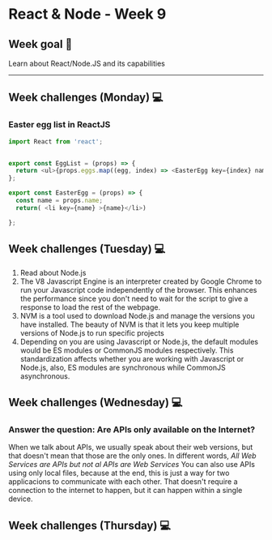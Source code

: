 # React & Node - Week 9

## Week goal 🏁

Learn about React/Node.JS and its capabilities

---
## Week challenges (Monday) 💻

### Easter egg list in ReactJS
```javascript
import React from 'react';


export const EggList = (props) => {
  return <ul>{props.eggs.map((egg, index) => <EasterEgg key={index} name={egg}/>)} </ul>
};

export const EasterEgg = (props) => {
  const name = props.name;
  return( <li key={name} >{name}</li>)

};
```

## Week challenges (Tuesday) 💻

1. Read about Node.js
2. The V8 Javascript Engine is an interpreter created by Google Chrome to run your Javascript code independently of the browser. This enhances the performance since you don't need to wait for the script to give a response to load the rest of the webpage.
3. NVM is a tool used to download Node.js and manage the versions you have installed. The beauty of NVM is that it lets you keep multiple versions of Node.js to run specific projects
4. Depending on you are using Javascript or Node.js, the default modules would be ES modules or CommonJS modules respectively. This standardization affects whether you are working with Javascript or Node.js, also, ES modules are synchronous while CommonJS asynchronous.

## Week challenges (Wednesday) 💻

### Answer the question: Are APIs only available on the Internet?
When we talk about APIs, we usually speak about their web versions, but that doesn't mean that those are the only ones. In different words, *All Web Services are APIs but not al APIs are Web Services*
You can also use APIs using only local files, because at the end, this is just a way for two applicacions to communicate with each other. That doesn't require a connection to the internet to happen, but it can happen within a single device.

## Week challenges (Thursday) 💻

